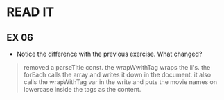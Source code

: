 # READ IT
## EX 06
* Notice the difference with the previous exercise. What changed?
>removed a parseTitle const.
the wrapWwithTag wraps the li's.
the forEach calls the array and writes it down in the document. it also calls the wrapWithTag var in the write and puts the movie names on lowercase inside the tags as the content.
